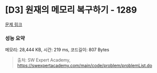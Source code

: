 # [D3] 원재의 메모리 복구하기 - 1289 

[문제 링크](https://swexpertacademy.com/main/code/problem/problemDetail.do?contestProbId=AV19AcoKI9sCFAZN) 

### 성능 요약

메모리: 28,444 KB, 시간: 219 ms, 코드길이: 807 Bytes



> 출처: SW Expert Academy, https://swexpertacademy.com/main/code/problem/problemList.do